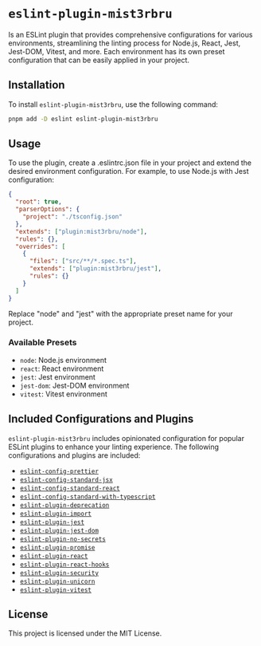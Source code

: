# `eslint-plugin-mist3rbru`

Is an ESLint plugin that provides comprehensive configurations for various environments, streamlining the linting process for Node.js, React, Jest, Jest-DOM, Vitest, and more. Each environment has its own preset configuration that can be easily applied in your project.

## Installation

To install `eslint-plugin-mist3rbru`, use the following command:

```bash
pnpm add -D eslint eslint-plugin-mist3rbru
```

## Usage

To use the plugin, create a .eslintrc.json file in your project and extend the desired environment configuration. For example, to use Node.js with Jest configuration:

```json
{
  "root": true,
  "parserOptions": {
    "project": "./tsconfig.json"
  },
  "extends": ["plugin:mist3rbru/node"],
  "rules": {},
  "overrides": [
    {
      "files": ["src/**/*.spec.ts"],
      "extends": ["plugin:mist3rbru/jest"],
      "rules": {}
    }
  ]
}
```

Replace "node" and "jest" with the appropriate preset name for your project.

### Available Presets

- `node`: Node.js environment
- `react`: React environment
- `jest`: Jest environment
- `jest-dom`: Jest-DOM environment
- `vitest`: Vitest environment

## Included Configurations and Plugins

`eslint-plugin-mist3rbru` includes opinionated configuration for popular ESLint plugins to enhance your linting experience. The following configurations and plugins are included:

- [`eslint-config-prettier`](https://github.com/prettier/eslint-config-prettier?tab=readme-ov-file#readme)
- [`eslint-config-standard-jsx`](https://github.com/standard/eslint-config-standard-jsx?tab=readme-ov-file#readme)
- [`eslint-config-standard-react`](https://github.com/standard/eslint-config-standard-react?tab=readme-ov-file#readme)
- [`eslint-config-standard-with-typescript`](https://github.com/mightyiam/eslint-config-standard-with-typescript?tab=readme-ov-file#readme)
- [`eslint-plugin-deprecation`](https://github.com/gund/eslint-plugin-deprecation?tab=readme-ov-file#readme)
- [`eslint-plugin-import`](https://github.com/import-js/eslint-plugin-import?tab=readme-ov-file#readme)
- [`eslint-plugin-jest`](https://github.com/jest-community/eslint-plugin-jest?tab=readme-ov-file#readme)
- [`eslint-plugin-jest-dom`](https://github.com/testing-library/eslint-plugin-jest-dom?tab=readme-ov-file#readme)
- [`eslint-plugin-no-secrets`](https://github.com/nickdeis/eslint-plugin-no-secrets?tab=readme-ov-file#readme)
- [`eslint-plugin-promise`](https://github.com/eslint-community/eslint-plugin-promise?tab=readme-ov-file#readme)
- [`eslint-plugin-react`](https://github.com/jsx-eslint/eslint-plugin-react?tab=readme-ov-file#readme)
- [`eslint-plugin-react-hooks`](https://github.com/facebook/react/tree/main/packages/eslint-plugin-react-hooks#readme)
- [`eslint-plugin-security`](https://github.com/eslint-community/eslint-plugin-security?tab=readme-ov-file#readme)
- [`eslint-plugin-unicorn`](https://github.com/sindresorhus/eslint-plugin-unicorn?tab=readme-ov-file#readme)
- [`eslint-plugin-vitest`](https://github.com/veritem/eslint-plugin-vitest?tab=readme-ov-file#readme)

## License

This project is licensed under the MIT License.
